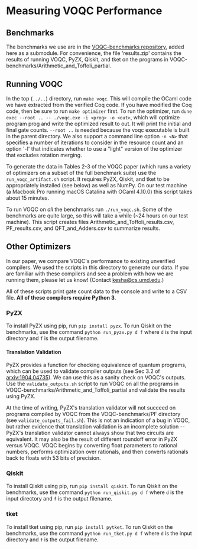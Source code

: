 # Measuring VOQC Performance

## Benchmarks

The benchmarks we use are in the [VOQC-benchmarks repository](https://github.com/inQWIRE/VOQC-benchmarks), added here as a submodule. For convenience, the file 'results.zip' contains the results of running VOQC, PyZX, Qiskit, and tket on the programs in VOQC-benchmarks/Arithmetic_and_Toffoli_partial.

## Running VOQC

In the top (`../..`) directory, run `make voqc`. This will compile the OCaml code we have extracted from the verified Coq code. If you have modified the Coq code, then be sure to run `make optimizer` first. To run the optimizer, run `dune exec --root .. -- ./voqc.exe -i <prog> -o <out>`, which will optimize program prog and write the optimized result to out. It will print the initial and final gate counts. `--root ..` is needed because the voqc executable is built in the parent directory. We also support a command line option `-n <N>` that specifies a number of iterations to consider in the resource count and an option '-l' that indicates whether to use a "light" version of the optimizer that excludes rotation merging.

To generate the data in Tables 2-3 of the VOQC paper (which runs a variety of optimizers on a subset of the full benchmark suite) use the `run_voqc_artifact.sh` script. It requires PyZX, Qiskit, and tket to be appropriately installed (see below) as well as NumPy. On our test machine (a Macbook Pro running macOS Catalina with OCaml 4.10.0) this script takes about 15 minutes.

To run VOQC on *all* the benchmarks run `./run_voqc.sh`. Some of the benchmarks are quite large, so this will take a while (~24 hours on our test machine). This script creates files Arithmetic_and_Toffoli_results.csv, PF_results.csv, and QFT_and_Adders.csv to summarize results.

## Other Optimizers

In our paper, we compare VOQC's performance to existing unverified compilers. We used the scripts in this directory to generate our data. If you are familiar with these compilers and see a problem with how we are running them, please let us know! (Contact <kesha@cs.umd.edu>.)

All of these scripts print gate count data to the console and write to a CSV file. **All of these compilers require Python 3**.

### PyZX

To install PyZX using pip, run `pip install pyzx`. To run Qiskit on the benchmarks, use the command `python run_pyzx.py d f` where `d` is the input directory and `f` is the output filename.

#### Translation Validation

PyZX provides a function for checking equivalence of quantum programs, which can be used to validate compiler outputs (see Sec 3.2 of [arxiv:1904.04735](https://arxiv.org/pdf/1904.04735.pdf)). We can use this as a sanity check on VOQC's outputs. Use the `validate_outputs.sh` script to run VOQC on all the programs in VOQC-benchmarks/Arithmetic_and_Toffoli_partial and validate the results using PyZX. 

At the time of writing, PyZX's translation validator will not succeed on programs compiled by VOQC from the VOQC-benchmarks/PF directory (see `validate_outputs_fail.sh`). This is not an indication of a bug in VOQC, but rather evidence that translation validation is an incomplete solution -- PyZX's translation validator cannot always show that two circuits are equivalent. It may also be the result of different roundoff error in PyZX versus VOQC. VOQC begins by converting float parameters to rational numbers, performs optimization over rationals, and then converts  rationals back to floats with 53 bits of precision.

### Qiskit

To install Qiskit using pip, run `pip install qiskit`. To run Qiskit on the benchmarks, use the command `python run_qiskit.py d f` where `d` is the input directory and `f` is the output filename.

### tket

To install tket using pip, run `pip install pytket`. To run Qiskit on the benchmarks, use the command `python run_tket.py d f` where `d` is the input directory and `f` is the output filename.

